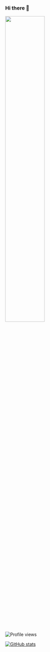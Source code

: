### Hi there 👋

<!--![bib bob](https://user-images.githubusercontent.com/38053682/131028716-92b8a00b-b767-4258-8e28-25f8d094a01f.gif)-->
<img src="https://user-images.githubusercontent.com/38053682/131033851-9c103644-29a4-4a97-8dd2-d9d81eefd009.gif" width="50%" height="50%"/>


![Profile views](https://gpvc.arturio.dev/AlexeySeySey)

[![GitHub stats](https://github-readme-stats.vercel.app/api?username=AlexeySeySey&hide=prs,issues&show_icons=true)](https://github.com/anuraghazra/github-readme-stats)

<!--
**AlexeySeySey/AlexeySeySey** is a ✨ _special_ ✨ repository because its `README.md` (this file) appears on your GitHub profile.

Here are some ideas to get you started:

- 🔭 I’m currently working on ...
- 🌱 I’m currently learning ...
- 👯 I’m looking to collaborate on ...
- 🤔 I’m looking for help with ...
- 💬 Ask me about ...
- 📫 How to reach me: ...
- 😄 Pronouns: ...
- ⚡ Fun fact: ...
-->

